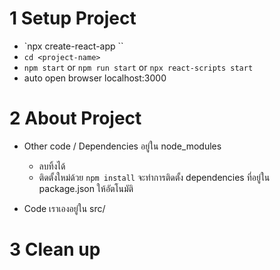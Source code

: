 # 1 Setup Project

- `npx create-react-app <project-name>``
- `cd <project-name>`
- `npm start` or `npm run start` or `npx react-scripts start`
- auto open browser localhost:3000

# 2 About Project

- Other code / Dependencies อยู่ใน node_modules

  - ลบทิ้งได้
  - ติดตั้งใหม่ด้วย `npm install` จะทำการติดตั้ง dependencies ที่อยู่ใน package.json ให้อัตโนมัติ

- Code เราเองอยู่ใน src/

# 3 Clean up
